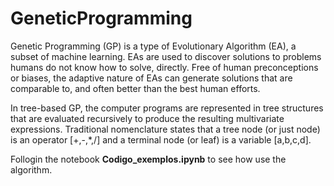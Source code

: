 # GeneticProgramming 

Genetic Programming (GP) is a type of Evolutionary Algorithm (EA), a subset of machine learning. EAs are used to discover solutions to problems humans do not know how to solve, directly. Free of human preconceptions or biases, the adaptive nature of EAs can generate solutions that are comparable to, and often better than the best human efforts.

In tree-based GP, the computer programs are represented in tree structures that are evaluated recursively to produce the resulting multivariate expressions. Traditional nomenclature states that a tree node (or just node) is an operator [+,-,*,/] and a terminal node (or leaf) is a variable [a,b,c,d].

Follogin the notebook **Codigo_exemplos.ipynb** to see how use the algorithm.
